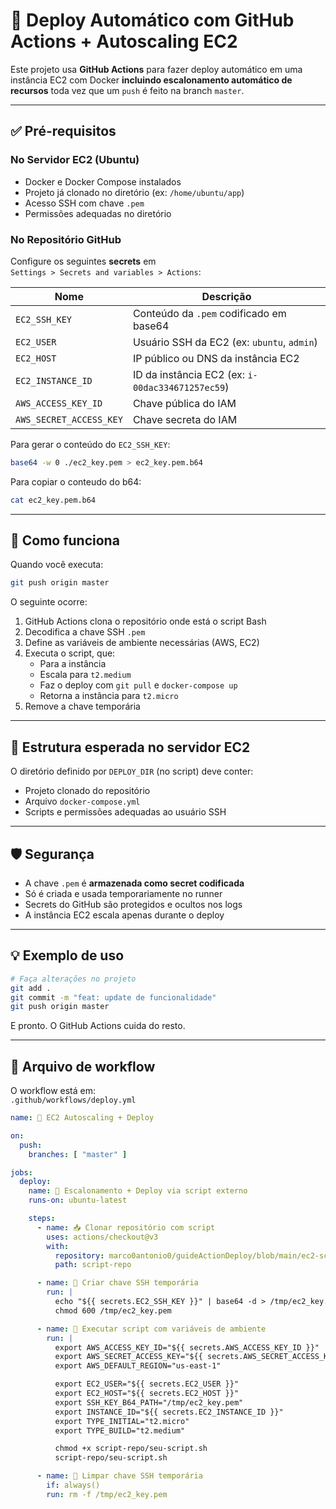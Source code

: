 # 🚀 Deploy Automático com GitHub Actions + Autoscaling EC2

Este projeto usa **GitHub Actions** para fazer deploy automático em uma instância EC2 com Docker **incluindo escalonamento automático de recursos** toda vez que um `push` é feito na branch `master`.

---

## ✅ Pré-requisitos

### No Servidor EC2 (Ubuntu)
- Docker e Docker Compose instalados
- Projeto já clonado no diretório (ex: `/home/ubuntu/app`)
- Acesso SSH com chave `.pem`
- Permissões adequadas no diretório

### No Repositório GitHub
Configure os seguintes **secrets** em  
`Settings > Secrets and variables > Actions`:

| Nome                  | Descrição                                           |
|-----------------------|-----------------------------------------------------|
| `EC2_SSH_KEY`         | Conteúdo da `.pem` codificado em base64             |
| `EC2_USER`            | Usuário SSH da EC2 (ex: `ubuntu`, `admin`)          |
| `EC2_HOST`            | IP público ou DNS da instância EC2                  |
| `EC2_INSTANCE_ID`     | ID da instância EC2 (ex: `i-00dac334671257ec59`)     |
| `AWS_ACCESS_KEY_ID`   | Chave pública do IAM                                |
| `AWS_SECRET_ACCESS_KEY` | Chave secreta do IAM                              |

Para gerar o conteúdo do `EC2_SSH_KEY`:

```bash
base64 -w 0 ./ec2_key.pem > ec2_key.pem.b64
```

Para copiar o conteudo do b64:

```bash
cat ec2_key.pem.b64
```

---

## 🚀 Como funciona

Quando você executa:

```bash
git push origin master
```

O seguinte ocorre:

1. GitHub Actions clona o repositório onde está o script Bash
2. Decodifica a chave SSH `.pem`
3. Define as variáveis de ambiente necessárias (AWS, EC2)
4. Executa o script, que:
   - Para a instância
   - Escala para `t2.medium`
   - Faz o deploy com `git pull` e `docker-compose up`
   - Retorna a instância para `t2.micro`
5. Remove a chave temporária

---

## 📁 Estrutura esperada no servidor EC2

O diretório definido por `DEPLOY_DIR` (no script) deve conter:

- Projeto clonado do repositório
- Arquivo `docker-compose.yml`
- Scripts e permissões adequadas ao usuário SSH

---

## 🛡️ Segurança

- A chave `.pem` é **armazenada como secret codificada**
- Só é criada e usada temporariamente no runner
- Secrets do GitHub são protegidos e ocultos nos logs
- A instância EC2 escala apenas durante o deploy

---

## 💡 Exemplo de uso

```bash
# Faça alterações no projeto
git add .
git commit -m "feat: update de funcionalidade"
git push origin master
```

E pronto. O GitHub Actions cuida do resto.

---

## 📁 Arquivo de workflow

O workflow está em:  
`.github/workflows/deploy.yml`

```yaml
name: 🚀 EC2 Autoscaling + Deploy

on:
  push:
    branches: [ "master" ]

jobs:
  deploy:
    name: 🔄 Escalonamento + Deploy via script externo
    runs-on: ubuntu-latest

    steps:
      - name: 📥 Clonar repositório com script
        uses: actions/checkout@v3
        with:
          repository: marco0antonio0/guideActionDeploy/blob/main/ec2-scale-build.sh
          path: script-repo

      - name: 🔐 Criar chave SSH temporária
        run: |
          echo "${{ secrets.EC2_SSH_KEY }}" | base64 -d > /tmp/ec2_key.pem
          chmod 600 /tmp/ec2_key.pem

      - name: 🔧 Executar script com variáveis de ambiente
        run: |
          export AWS_ACCESS_KEY_ID="${{ secrets.AWS_ACCESS_KEY_ID }}"
          export AWS_SECRET_ACCESS_KEY="${{ secrets.AWS_SECRET_ACCESS_KEY }}"
          export AWS_DEFAULT_REGION="us-east-1"

          export EC2_USER="${{ secrets.EC2_USER }}"
          export EC2_HOST="${{ secrets.EC2_HOST }}"
          export SSH_KEY_B64_PATH="/tmp/ec2_key.pem"
          export INSTANCE_ID="${{ secrets.EC2_INSTANCE_ID }}"
          export TYPE_INITIAL="t2.micro"
          export TYPE_BUILD="t2.medium"

          chmod +x script-repo/seu-script.sh
          script-repo/seu-script.sh

      - name: 🧼 Limpar chave SSH temporária
        if: always()
        run: rm -f /tmp/ec2_key.pem
```
